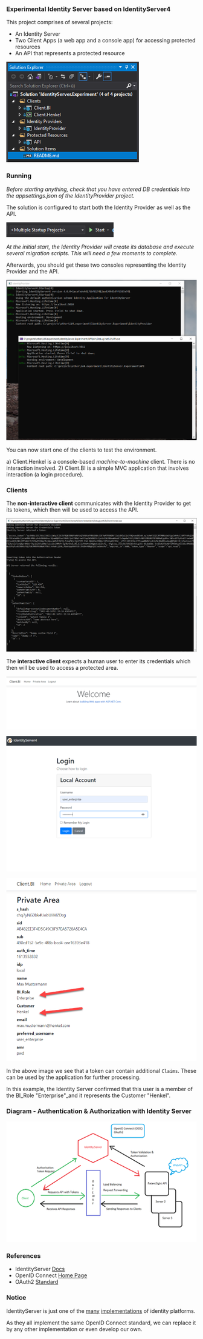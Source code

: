 ### Experimental Identity Server based on IdentityServer4

This project comprises of several projects:

* An Identity Server
* Two Client Apps (a web app and a console app) for accessing protected resources
* An API that represents a protected resource

![solution](./Images/solution.png)

### Running

*Before starting anything, check that you have entered DB credentials into the appsettings.json of the IdentityProvider project.*

The solution is configured to start both the Identity Provider as well as the API.

![multiple_projects](./Images/multiple_projects.png)

*At the initial start, the Identity Provider will create its database and execute several migration scripts. This will need a few moments to complete.*

Afterwards, you should get these two consoles representing the Identity Provider and the API.

![two_consoles](./Images/two_consoles.png) 

You can now start one of the clients to test the environment. 

a) Client.Henkel is a console-based *machine-to-machine* client. There is no interaction involved.
2) Client.BI is a simple MVC application that involves interaction (a login procedure).

### Clients

The **non-interactive client** communicates with the Identity Provider to get its tokens, which then will be used to access the API.

![client_console](./Images/client_console.png)

The **interactive client** expects a human user to enter its credentials which then will be used to access a protected area.

![mvc_1](./Images/mvc_1.png)

![mvc_2](./Images/mvc_2.png)

![mvc_3](./Images/mvc_3.png)

In the above image we see that a token can contain additional `Claims`. These can be used by the application for further processing.

In this example, the Identity Server confirmed that this user is a member of the BI_Role "Enterprise"_and it represents the Customer "Henkel".

### Diagram - Authentication & Authorization with Identity Server

![id_diagram](./Images/id_diagram.png)

### References

* IdentityServer [Docs](https://identityserver4.readthedocs.io/)
* OpenID Connect [Home Page](https://openid.net/connect/)
* OAuth2 [Standard](https://oauth.net/2/)


### Notice

IdentityServer is just one of the [many](https://documentation.openiddict.com/) [implementations](https://www.ory.sh/) of identity platforms.

As they all implement the same OpenID Connect standard, we can replace it by any other implementation or even develop our own.
